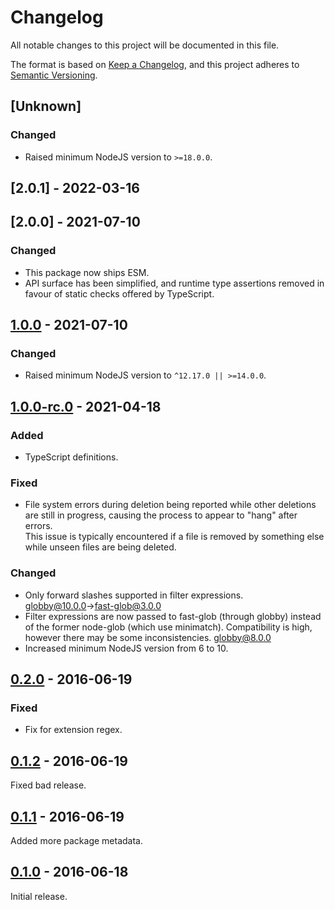 # Changelog
All notable changes to this project will be documented in this file.

The format is based on [Keep a Changelog](https://keepachangelog.com/en/1.0.0/),
and this project adheres to [Semantic Versioning](https://semver.org/spec/v2.0.0.html).

## [Unknown]

### Changed
* Raised minimum NodeJS version to `>=18.0.0`.

## [2.0.1] - 2022-03-16

## [2.0.0] - 2021-07-10

### Changed
* This package now ships ESM.
* API surface has been simplified, and runtime type assertions removed in favour of static checks offered by TypeScript.

## [1.0.0] - 2021-07-10

### Changed
* Raised minimum NodeJS version to `^12.17.0 || >=14.0.0`.

## [1.0.0-rc.0] - 2021-04-18

### Added
* TypeScript definitions.

### Fixed
* File system errors during deletion being reported while other deletions are still in progress, causing the process to appear to "hang" after errors.<br/>
  This issue is typically encountered if a file is removed by something else while unseen files are being deleted.

### Changed
* Only forward slashes supported in filter expressions. [globby@10.0.0](https://github.com/sindresorhus/globby/releases/tag/v10.0.0)→[fast-glob@3.0.0](https://github.com/mrmlnc/fast-glob/releases/tag/3.0.0)
* Filter expressions are now passed to fast-glob (through globby) instead of the former node-glob (which use minimatch). Compatibility is high, however there may be some inconsistencies. [globby@8.0.0](https://github.com/sindresorhus/globby/releases/tag/v8.0.0)
* Increased minimum NodeJS version from 6 to 10.

## [0.2.0] - 2016-06-19

### Fixed
* Fix for extension regex.

## [0.1.2] - 2016-06-19

Fixed bad release.

## [0.1.1] - 2016-06-19

Added more package metadata.

## [0.1.0] - 2016-06-18

Initial release.

[Unreleased]: https://github.com/userfrosting/gulp-prune/compare/v2.0.0...HEAD
[1.0.0]: https://github.com/userfrosting/gulp-prune/releases/tag/v2.0.0
[1.0.0]: https://github.com/userfrosting/gulp-prune/releases/tag/v1.0.0
[1.0.0-rc.0]: https://github.com/userfrosting/gulp-prune/releases/tag/v1.0.0-rc.0
[0.2.0]: https://github.com/userfrosting/gulp-prune/releases/tag/v0.2.0
[0.1.2]: https://github.com/userfrosting/gulp-prune/releases/tag/v0.1.2
[0.1.1]: https://github.com/userfrosting/gulp-prune/releases/tag/v0.1.1
[0.1.0]: https://github.com/userfrosting/gulp-prune/releases/tag/v0.1.0
